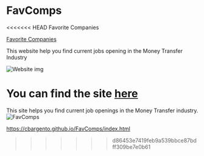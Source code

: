 # FavComps
<<<<<<< HEAD
Favorite Companies

[Favorite Companies](#heading-ids)

This website help you find current jobs opening in the Money Transfer Industry

![Website img](FavComps/favcomps.png)

You can find the site [here](https://cbargento.github.io/FavComps/index.html)
=======
This site helps you find current job openings in the Money Transfer industry.
![FavComps](mysites/favcomps/FavComps.PNG)



https://cbargento.github.io/FavComps/index.html
>>>>>>> d86453e7419feb9a539bbce87bdff309be7e0b61
